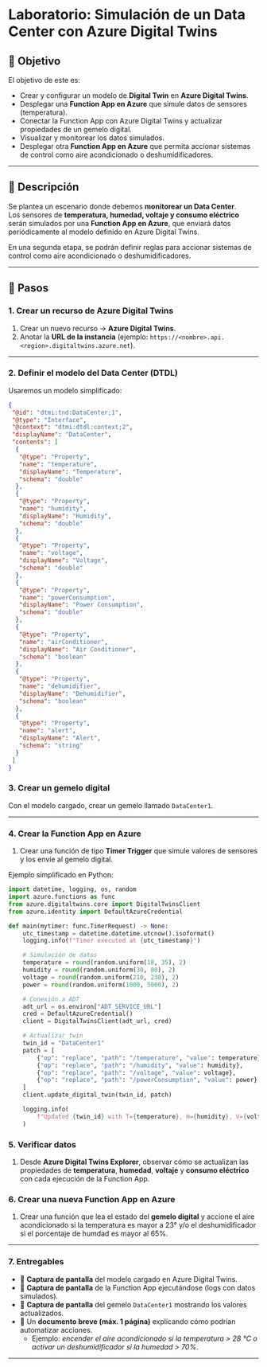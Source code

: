 # Laboratorio: Simulación de un Data Center con Azure Digital Twins

## 🎯 Objetivo
El objetivo de este es:
- Crear y configurar un modelo de **Digital Twin** en **Azure Digital Twins**.
- Desplegar una **Function App en Azure** que simule datos de sensores (temperatura).
- Conectar la Function App con Azure Digital Twins y actualizar propiedades de un gemelo digital.
- Visualizar y monitorear los datos simulados.
- Desplegar otra **Function App en Azure** que permita accionar sistemas de control como aire acondicionado o deshumidificadores.

---

## 📝 Descripción
Se plantea un escenario donde debemos **monitorear un Data Center**.  
Los sensores de **temperatura, humedad, voltaje y consumo eléctrico** serán simulados por una **Function App en Azure**, que enviará datos periódicamente al modelo definido en Azure Digital Twins.  

En una segunda etapa, se podrán definir reglas para accionar sistemas de control como aire acondicionado o deshumidificadores.

---

## 🚀 Pasos

### 1. Crear un recurso de Azure Digital Twins
1. Crear un nuevo recurso → **Azure Digital Twins**.
2. Anotar la **URL de la instancia** (ejemplo: `https://<nombre>.api.<region>.digitaltwins.azure.net`).

---

### 2. Definir el modelo del Data Center (DTDL)
Usaremos un modelo simplificado:

```json
{
 "@id": "dtmi:tnd:DataCenter;1",
 "@type": "Interface",
 "@context": "dtmi:dtdl:context;2",
 "displayName": "DataCenter",
 "contents": [
  {
   "@type": "Property",
   "name": "temperature",
   "displayName": "Temperature",
   "schema": "double"
  },
  {
   "@type": "Property",
   "name": "humidity",
   "displayName": "Humidity",
   "schema": "double"
  },
  {
   "@type": "Property",
   "name": "voltage",
   "displayName": "Voltage",
   "schema": "double"
  },
  {
   "@type": "Property",
   "name": "powerConsumption",
   "displayName": "Power Consumption",
   "schema": "double"
  },
  {
   "@type": "Property",
   "name": "airConditioner",
   "displayName": "Air Conditioner",
   "schema": "boolean"
  },
  {
   "@type": "Property",
   "name": "dehumidifier",
   "displayName": "Dehumidifier",
   "schema": "boolean"
  },
  {
   "@type": "Property",
   "name": "alert",
   "displayName": "Alert",
   "schema": "string"
  }
 ]
}
```
### 3. Crear un gemelo digital
Con el modelo cargado, crear un gemelo llamado `DataCenter1`.

---

### 4. Crear la Function App en Azure
1. Crear una función de tipo **Timer Trigger** que simule valores de sensores y los envíe al gemelo digital.  

Ejemplo simplificado en Python:

```python
import datetime, logging, os, random
import azure.functions as func
from azure.digitaltwins.core import DigitalTwinsClient
from azure.identity import DefaultAzureCredential

def main(mytimer: func.TimerRequest) -> None:
    utc_timestamp = datetime.datetime.utcnow().isoformat()
    logging.info(f"Timer executed at {utc_timestamp}")

    # Simulación de datos
    temperature = round(random.uniform(18, 35), 2)
    humidity = round(random.uniform(30, 80), 2)
    voltage = round(random.uniform(210, 230), 2)
    power = round(random.uniform(1000, 5000), 2)

    # Conexión a ADT
    adt_url = os.environ["ADT_SERVICE_URL"]
    cred = DefaultAzureCredential()
    client = DigitalTwinsClient(adt_url, cred)

    # Actualizar twin
    twin_id = "DataCenter1"
    patch = [
        {"op": "replace", "path": "/temperature", "value": temperature},
        {"op": "replace", "path": "/humidity", "value": humidity},
        {"op": "replace", "path": "/voltage", "value": voltage},
        {"op": "replace", "path": "/powerConsumption", "value": power}
    ]
    client.update_digital_twin(twin_id, patch)

    logging.info(
        f"Updated {twin_id} with T={temperature}, H={humidity}, V={voltage}, P={power}"
    )

```
### 5. Verificar datos
1. Desde **Azure Digital Twins Explorer**, observar cómo se actualizan las propiedades de **temperatura**, **humedad**, **voltaje** y **consumo eléctrico** con cada ejecución de la Function App.

### 6. Crear una nueva Function App en Azure
1. Crear una función que lea el estado del **gemelo digital** y accione el aire acondicionado si la temperatura es mayor a 23° y/o el deshumidificador si el porcentaje de humdad es mayor al 65%.
---

### 7. Entregables
- 📸 **Captura de pantalla** del modelo cargado en Azure Digital Twins.  
- 📸 **Captura de pantalla** de la Function App ejecutándose (logs con datos simulados).  
- 📸 **Captura de pantalla** del gemelo `DataCenter1` mostrando los valores actualizados.  
- 📝 Un **documento breve (máx. 1 página)** explicando cómo podrían automatizar acciones.  
  - Ejemplo: *encender el aire acondicionado si la temperatura > 28 °C o activar un deshumidificador si la humedad > 70%*.

---
